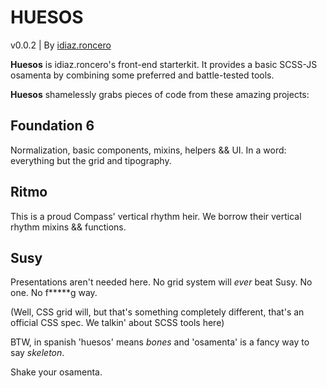 # HUESOS
v0.0.2 | By [idiaz.roncero](http://idiazroncero.com)

__Huesos__ is idiaz.roncero's front-end starterkit. It provides a basic SCSS-JS osamenta by combining some preferred and battle-tested tools. 

__Huesos__ shamelessly grabs pieces of code from these amazing projects:

## Foundation 6

Normalization, basic components, mixins, helpers && UI. In a word: everything but the grid and tipography.

## Ritmo

This is a proud Compass' vertical rhythm heir. We borrow their vertical rhythm mixins && functions. 

## Susy

Presentations aren't needed here. No grid system will *ever* beat Susy. No one. No f*****g way.

(Well, CSS grid will, but that's something completely different, that's an official CSS spec. We talkin' about SCSS tools here)



BTW, in spanish 'huesos' means *bones* and 'osamenta' is a fancy way to say *skeleton*.

Shake your osamenta.
